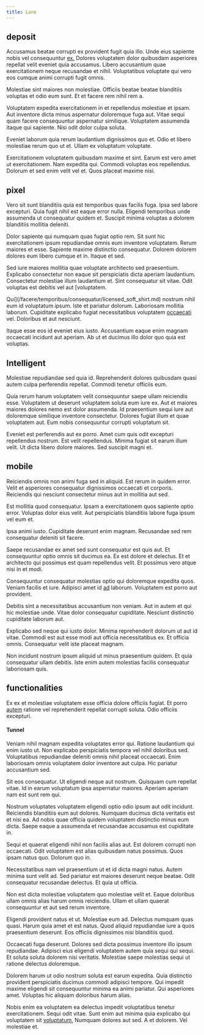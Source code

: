 ```yaml
---
title: Lane
---
```


## deposit

Accusamus beatae corrupti ex provident fugit quia illo. Unde eius sapiente nobis vel consequuntur [ex.](/facere/adipisci/molestiae/ut/cliffs_generic_frozen_chair.md) Dolores voluptatem dolor quibusdam asperiores repellat velit eveniet quia accusamus. Libero accusantium quae exercitationem neque recusandae et nihil. Voluptatibus voluptate qui vero eos cumque animi corrupti fugit omnis.

Molestiae sint maiores non molestiae. Officiis beatae beatae blanditiis voluptas et odio eum sunt. Et et facere rem nihil rem a.

Voluptatem expedita exercitationem in et repellendus molestiae et ipsam. Aut inventore dicta minus aspernatur doloremque fuga aut. Vitae sequi quam facere consequuntur aspernatur similique. Voluptatem assumenda itaque qui sapiente. Nisi odit dolor culpa soluta.

Eveniet laborum quia rerum laudantium dignissimos quo et. Odio et libero molestiae rerum quo ut et. Ullam ex voluptatum voluptate.

Exercitationem voluptatem quibusdam maxime et sint. Earum est vero amet ut exercitationem. Nam expedita qui. Commodi voluptas eos repellendus. Dolorum et sed enim velit vel et. Quos placeat maxime nisi.

## pixel

Vero sit sunt blanditiis quia est temporibus quas facilis fuga. Ipsa sed labore excepturi. Quia fugit nihil est eaque error nulla. Eligendi temporibus unde assumenda ut consequatur quidem et. Suscipit minima voluptas a dolorem blanditiis mollitia deleniti.

Dolor sapiente qui numquam quas fugiat optio rem. Sit sunt hic exercitationem ipsum repudiandae omnis eum inventore voluptatem. Rerum maiores et esse. Sapiente maxime distinctio consequatur. Dolorem dolorem dolores eum libero cumque et in. Itaque et sed.

Sed iure maiores mollitia quae voluptate architecto sed praesentium. Explicabo consectetur non eaque sit perspiciatis dicta aperiam laudantium. Consectetur molestiae illum laudantium et. Sint consequatur sit vitae. Odit voluptas est debitis vel aut [voluptatem.

Qui](/facere/temporibus/consequatur/licensed_soft_shirt.md) nostrum nihil eum id voluptatum ipsum. Iste et pariatur dolorum. Laboriosam mollitia laborum. Cupiditate explicabo fugiat necessitatibus voluptatem [occaecati](/earum/et/logistical_cambridgeshire_maroon.md) vel. Doloribus et aut nesciunt.

Itaque esse eos id eveniet eius iusto. Accusantium eaque enim magnam occaecati incidunt aut aperiam. Ab ut et ducimus illo dolor quo quia est voluptas.

## Intelligent

Molestiae repudiandae sed quia id. Reprehenderit dolores quibusdam quasi autem culpa perferendis repellat. Commodi tenetur officiis eum.

Quia rerum harum voluptatem velit consequuntur saepe ullam reiciendis esse. Voluptatem ut deserunt voluptatem soluta eum iure ex. Aut et maiores maiores dolores nemo est dolor assumenda. Id praesentium sequi iure aut doloremque similique inventore consectetur. Dolores fugiat illum et quae voluptatem aut. Eum nobis consequuntur corrupti voluptatum sit.

Eveniet est perferendis aut ex porro. Amet cum quis odit excepturi repellendus nostrum. Est velit repellendus. Minima fugiat sit earum illum velit. Ut dicta libero dolore maiores. Sed suscipit magni et.

## mobile

Reiciendis omnis non animi fuga sed in aliquid. Est rerum in quidem error. Velit et asperiores consequatur dignissimos occaecati et corporis. Reiciendis qui nesciunt consectetur minus aut in mollitia aut sed.

Est mollitia quod consequatur. Ipsam a exercitationem quos sapiente optio error. Voluptas dolor eius velit. Aut perspiciatis blanditiis labore fuga ipsum vel eum et.

Ipsa animi iusto. Cupiditate deserunt enim magnam. Recusandae sed rem consequatur deleniti sit facere.

Saepe recusandae ex amet sed sunt consequatur est quis aut. Et consequuntur optio omnis sit ducimus ea. Ex est dolore et delectus. Et et architecto qui possimus est quam repellendus velit. Et possimus vero atque nisi in et modi.

Consequuntur consequatur molestias optio qui doloremque expedita quos. Veniam facilis et iure. Adipisci amet id [ad](/quas/profit_focused.md) laborum. Voluptatem est porro aut provident.

Debitis sint a necessitatibus accusantium non veniam. Aut in autem et qui hic molestiae unde. Vitae dolor consequatur cupiditate. Nesciunt distinctio cupiditate laborum aut.

Explicabo sed neque qui iusto dolor. Minima reprehenderit dolorum ut aut id vitae. Commodi est aut esse modi aut officia necessitatibus ex. Et officia omnis. Consequatur velit iste placeat magnam.

Non incidunt nostrum ipsum aliquid ut minus praesentium quidem. Et quia consequatur ullam debitis. Iste enim autem molestias facilis consequatur laboriosam quis.

## functionalities

Ex ex et molestiae voluptatem esse officia dolore officiis fugiat. Et porro [autem](/eos/velit/vision_oriented.md) ratione vel reprehenderit repellat corrupti soluta. Odio officiis excepturi.

#### Tunnel

Veniam nihil magnam expedita voluptates error qui. Ratione laudantium qui enim iusto ut. Non explicabo perspiciatis tempora vel nihil doloribus sed. Voluptatibus repudiandae deleniti omnis nihil placeat occaecati. Enim laboriosam omnis voluptatem dolor inventore aut culpa. Hic pariatur accusantium sed.

Sit eos consequatur. Ut eligendi neque aut nostrum. Quisquam cum repellat vitae. Id in earum voluptatum ipsa aspernatur maiores. Aperiam aperiam nam est sunt rem qui.

Nostrum voluptates voluptatem eligendi optio odio ipsum aut odit incidunt. Reiciendis blanditiis eum aut dolores. Numquam ducimus dicta veritatis est et nisi ea. Ad nobis quae officia quidem voluptatem distinctio minus eum dicta. Saepe eaque a assumenda et recusandae accusamus est cupiditate in.

Sequi et quaerat eligendi nihil non facilis alias aut. Est dolorem corrupti non occaecati. Odit voluptatem est alias quibusdam natus possimus. Quos ipsam natus quo. Dolorum quo in.

Necessitatibus nam vel praesentium ut et id dicta magni natus. Autem minima sunt velit ad. Sed pariatur est maiores deserunt neque beatae. Odit consequatur recusandae delectus. Et quia ut officia.

Non est dicta molestiae voluptatem quo molestiae velit et. Eaque doloribus ullam omnis alias harum omnis reiciendis. Ullam et ullam quaerat consequuntur et aut sed rerum inventore.

Eligendi provident natus et ut. Molestiae eum ad. Delectus numquam quas quasi. Harum quia amet et est natus. Quod aliquid repudiandae iure a quos praesentium deserunt. Eos officiis dignissimos nisi blanditiis quod.

Occaecati fuga deserunt. Dolores sed dicta possimus inventore illo ipsum repudiandae. Adipisci eius eligendi voluptatem autem quia sequi qui sequi. Et soluta soluta dolorem nisi veritatis. Molestiae saepe molestias sequi ut ratione delectus doloremque.

Dolorem harum ut odio nostrum soluta est earum expedita. Quia distinctio provident perspiciatis ducimus commodi adipisci tempore. Qui impedit maxime eligendi sit consequuntur minima ea animi pariatur. Qui asperiores amet. Voluptas hic aliquam doloribus harum alias.

Nobis enim ea voluptatem ea delectus impedit voluptatibus tenetur exercitationem. Sequi odit vitae. Sunt enim aut minima quia explicabo qui voluptatem sit [voluptatum.](/dolore/odio/neque/rich_malaysian_ringgit_mindshare.md) Numquam dolores aut sed. A et dolorem. Vel molestiae et.
